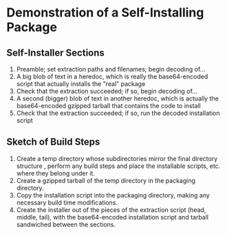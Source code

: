 # Demonstration of a Self-Installing Package

## Self-Installer Sections

1. Preamble; set extraction paths and filenames; begin decoding of...
1. A big blob of text in a heredoc, which is really the base64-encoded script that actually installs the "real" package
1. Check that the extraction succeeded; if so, begin decoding of...
1. A second (bigger) blob of text in another heredoc, which is actually the base64-encoded gzipped tarball that contains the code to install
1. Check that the extraction succeeded; if so, run the decoded installation script

## Sketch of Build Steps

1. Create a temp directory whose subdirectories mirror the final directory structure , perform any build steps and place the installable scripts, etc. where they belong under it.
1. Create a gzipped tarball of the temp directory in the packaging directory.
1. Copy the installation script into the packaging directory, making any necessary build time modifications.
1. Create the installer out of the pieces of the extraction script (head, middle, tail), with the base64-encoded installation script and tarball sandwiched between the sections.

